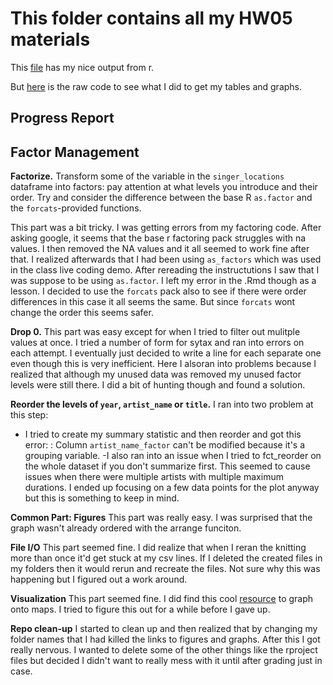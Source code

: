 # This folder contains all my HW05 materials



This [file](https://github.com/Jenncscampbell/STAT545-hw-Campbell-Jennifer/blob/master/hw05_factorizing%20and%20data%20management/hw5.md) has my nice output from r. 

But [here](https://github.com/Jenncscampbell/STAT545-hw-Campbell-Jennifer/blob/master/hw05_factorizing%20and%20data%20management/hw5.Rmd) is the raw code to see what I did to get my tables and graphs.



## Progress Report

## Factor Management

**Factorize.** Transform some of the variable in the `singer_locations` dataframe into factors: pay attention at what levels you introduce and their order. Try and consider the difference between the base R `as.factor` and the `forcats`-provided functions.

This part was a bit tricky. I was getting errors from my factoring code. After asking google, it seems that the base r factoring pack struggles with na values. I then removed the NA values and it all seemed to work fine after that. I realized afterwards that I had been using `as_factors` which was used in the class live coding demo. After rereading the instructutions I saw that I was suppose to be using `as.factor`. I left my error in the .Rmd though as a lesson. I decided to use the `forcats` pack also to see if there were order differences in this case it all seems the same. But since `forcats` wont change the order this seems safer. 


**Drop 0.** This part was easy except for when I tried to filter out mulitple values at once. I tried a number of form for sytax and ran into errors on each attempt. I eventually just decided to write a line for each separate one even though this is very inefficient.  Here I alsoran into problems because I realized that although my unused data was removed my unused factor levels were still there. I did a bit of hunting though and found a solution. 

**Reorder the levels of `year`, `artist_name` or `title`.** 
I ran into two problem at this step: 
- I tried to create my summary statistic and then reorder and got this error: : Column `artist_name_factor` can't be modified because it's a grouping variable. 
-I also ran into an issue when I tried to fct_reorder on the whole dataset if you don't summarize first. This seemed to cause issues when there were multiple artists with multiple maximum durations. I ended up focusing on a few data points for the plot anyway but this is something to keep in mind. 


**Common Part: Figures** This part was really easy. I was surprised that the graph wasn't already ordered with the arrange funciton. 

**File I/O**
This part seemed fine. I did realize that when I reran the knitting more than once it'd get stuck at my csv lines. If I deleted the created files in my folders then it would rerun and recreate the files. Not sure why this was happening but I figured out a work around. 


**Visualization** 
This part seemed fine. I did find this cool [resource](https://cran.r-project.org/web/packages/ggthemes/vignettes/ggthemes.html) to graph onto maps. I tried to figure this out for a while before I gave up. 

**Repo clean-up** 
I started to clean up and then realized that by changing my folder names that I had killed the links to figures and graphs. After this I got really nervous. I wanted to delete some of the other things like the rproject files but decided I didn't want to really mess with it until after grading just in case. 


